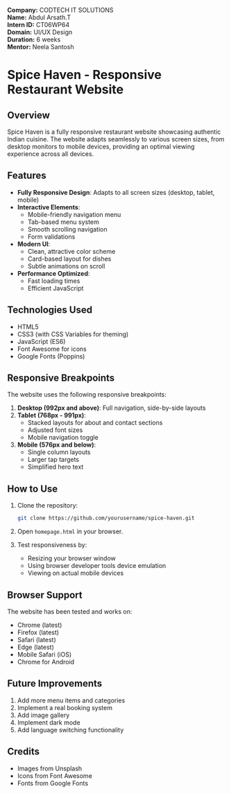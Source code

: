 **Company:** CODTECH IT SOLUTIONS  
**Name:** Abdul Arsath.T  
**Intern ID:** CT06WP64  
**Domain:** UI/UX Design  
**Duration:** 6 weeks  
**Mentor:** Neela Santosh 
# Spice Haven - Responsive Restaurant Website

## Overview

Spice Haven is a fully responsive restaurant website showcasing authentic Indian cuisine. The website adapts seamlessly to various screen sizes, from desktop monitors to mobile devices, providing an optimal viewing experience across all devices.

## Features

- **Fully Responsive Design**: Adapts to all screen sizes (desktop, tablet, mobile)
- **Interactive Elements**: 
  - Mobile-friendly navigation menu
  - Tab-based menu system
  - Smooth scrolling navigation
  - Form validations
- **Modern UI**: 
  - Clean, attractive color scheme
  - Card-based layout for dishes
  - Subtle animations on scroll
- **Performance Optimized**: 
  - Fast loading times
  - Efficient JavaScript

## Technologies Used

- HTML5
- CSS3 (with CSS Variables for theming)
- JavaScript (ES6)
- Font Awesome for icons
- Google Fonts (Poppins)

## Responsive Breakpoints

The website uses the following responsive breakpoints:

1. **Desktop (992px and above)**: Full navigation, side-by-side layouts
2. **Tablet (768px - 991px)**: 
   - Stacked layouts for about and contact sections
   - Adjusted font sizes
   - Mobile navigation toggle
3. **Mobile (576px and below)**: 
   - Single column layouts
   - Larger tap targets
   - Simplified hero text

## How to Use

1. Clone the repository:
   ```bash
   git clone https://github.com/yourusername/spice-haven.git
   ```

2. Open `homepage.html` in your browser.

3. Test responsiveness by:
   - Resizing your browser window
   - Using browser developer tools device emulation
   - Viewing on actual mobile devices



## Browser Support

The website has been tested and works on:
- Chrome (latest)
- Firefox (latest)
- Safari (latest)
- Edge (latest)
- Mobile Safari (iOS)
- Chrome for Android

## Future Improvements

1. Add more menu items and categories
2. Implement a real booking system
3. Add image gallery
4. Implement dark mode
5. Add language switching functionality

## Credits

- Images from Unsplash
- Icons from Font Awesome
- Fonts from Google Fonts


